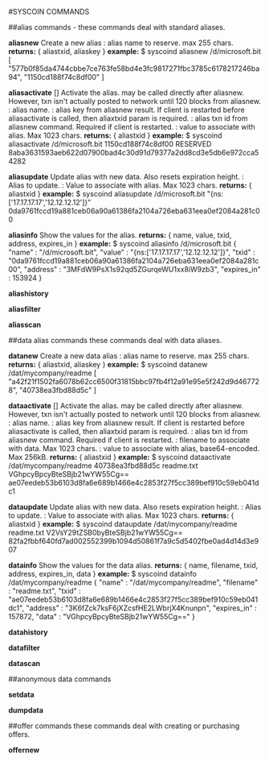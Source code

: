 #SYSCOIN COMMANDS


##alias commands - these commands deal with standard aliases.

**aliasnew** <alias>
Create a new alias
<alias>: alias name to reserve. max 255 chars.
**returns:** 
{ 
	aliastxid, 
	aliaskey
}
**example:** 
$ syscoind aliasnew /d/microsoft.bit
[
    "577b0f85da4744cbbe7ce763fe58bd4e3fc9817271fbc3785c6178217246ba94",
    "1150cd188f74c8df00"
]
 

**aliasactivate** <alias> <aliaskey> [<aliastxid>] <aliasval>
Activate the alias. may be called directly after aliasnew.  However, txn isn't actually posted to network until 120 blocks from aliasnew.
<alias>: alias name.
<aliaskey>: alias key from aliasnew result.  If client is restarted before aliasactivate is called, then aliaxtxid param is required.
<aliastxid>: alias txn id from aliasnew command.  Required if client is restarted.
<aliasval>: value to associate with alias.  Max 1023 chars.
**returns:** 
{ 
	aliastxid 
}
**example:**
$ syscoind aliasactivate /d/microsoft.bit 1150cd188f74c8df00 RESERVED
8aba3631593aeb622d07900bad4c30d91d79377a2dd8cd3e5db6e972cca54282


**aliasupdate** <alias> <value>
Update alias with new data.  Also resets expiration height.
<alias>: Alias to update. 
<value>: Value to associate with alias.  Max 1023 chars.
**returns:** 
{ 
	aliastxid 
}
**example:**
$ syscoind aliasupdate /d/microsoft.bit "{ns:['17.17.17.17','12.12.12.12']}"
0da9761fccd19a881ceb06a90a61386fa2104a726eba631eea0ef2084a281c00


**aliasinfo** <alias>
Show the values for the alias.
**returns:**
{
    name,
    value,
    txid,
    address,
    expires_in
}
**example:**
$ syscoind aliasinfo /d/microsoft.bit
{
    "name" : "/d/microsoft.bit",
    "value" : "{ns:['17.17.17.17','12.12.12.12']}",
    "txid" : "0da9761fccd19a881ceb06a90a61386fa2104a726eba631eea0ef2084a281c00",
    "address" : "3MFdW9PsX1s92qd5ZGurqeWU1xx8iW9zb3",
    "expires_in" : 153924
}



**aliashistory**

**aliasfilter**

**aliasscan**


##data alias commands
these commands deal with data aliases.

**datanew** <alias>
Create a new data alias
<alias>: alias name to reserve. max 255 chars.
**returns:** 
{ 
	aliastxid, 
	aliaskey
}
**example:**
$ syscoind datanew /dat/mycompany/readme
[
    "a42f21f1502fa6078b62cc6500f31815bbc97fb4f12a91e95e5f242d9d467728",
    "40738ea3fbd88d5c"
]


**dataactivate** <alias> <aliaskey> [<aliastxid>] <filename> <data>
Activate the alias. may be called directly after aliasnew.  However, txn isn't actually posted to network until 120 blocks from aliasnew.
<alias>: alias name.
<aliaskey>: alias key from aliasnew result.  If client is restarted before aliasactivate is called, then aliaxtxid param is required.
<aliastxid>: alias txn id from aliasnew command.  Required if client is restarted.
<filename>: filename to associate with data. Max 1023 chars.
<data>: value to associate with alias, base64-encoded.  Max 256kB.
**returns:**
{ 
	aliastxid 
}
**example:** 
$ syscoind dataactivate /dat/mycompany/readme 40738ea3fbd88d5c readme.txt VGhpcyBpcyBteSBjb21wYW55Cg==
ae07eedeb53b6103d8fa6e689b1466e4c2853f27f5cc389bef910c59eb041dc1


**dataupdate** <alias> <filename> <data>
Update alias with new data.  Also resets expiration height.
<alias>: Alias to update. 
<value>: Value to associate with alias.  Max 1023 chars.
**returns:** 
{ 
	aliastxid 
}
**example:** 
$ syscoind dataupdate /dat/mycompany/readme readme.txt V2VsY29tZSB0byBteSBjb21wYW55Cg==
82fa2fbbf640fd7ad002552399b1094d50861f7a9c5d5402fbe0ad4d14d3e907


**datainfo** <alias>
Show the values for the data alias.
**returns:**
{
    name,
    filename,
    txid,
    address,
    expires_in,
    data
}
**example:** 
$ syscoind datainfo /dat/mycompany/readme
{
    "name" : "/dat/mycompany/readme",
    "filename" : "readme.txt",
    "txid" : "ae07eedeb53b6103d8fa6e689b1466e4c2853f27f5cc389bef910c59eb041dc1",
    "address" : "3K6fZck7ksF6jXZcsfHE2LWbrjX4Knunpn",
    "expires_in" : 157872,
    "data" : "VGhpcyBpcyBteSBjb21wYW55Cg=="
}

**datahistory**

**datafilter**

**datascan**


##anonymous data commands

**setdata**

**dumpdata**


##offer commands
these commands deal with creating or purchasing offers.

**offernew** <category> <title> <quantity> <price> [<description>]
Create a new offer
<category>: offer category. max 255 chars.
<title>: offer title. max 255 chars.
<quantity>: item quantity available.
<price>: Price for item, in Syscoin.
<description>: offer description. max 16k chars.
**returns:** 
[
    offertxid, 
    offerkey
]
**example:**
$ syscoind offernew "General/Widgets" "Model T Widget Manifolds" 25 249 "One brand new model T widget manifold, still in original packaging."
[
    "7c6f5d153f2b8f7b1e38772c45370ab647335eea30ece99740ebeb3e43c18652",
    "8d0dabf5e7f2a4a300"
]

**offeractivate** <offerkey> [<offertxid>]
Activate the offer. may be called directly after offernew. Once active, an offer may be accepted (purchased) by calling offeraccept. Posted to network immediately after offernew.
<offerkey>: offer key.
<offertxid>: offer txn id from offernew command.  Required if client is restarted.
**returns:** 
    aliastxid 
**example:** 
$ syscoind offeractivate 8d0dabf5e7f2a4a300
913c83bb63998421f9425c21e2b15bf09a96ea8dcbc03722efc3d2f6ffb0e867

**offerupdate** <offerkey> <category> <title> <quantity> <price> [<description>]
Update an offer
<offerkey>: offer key.
<category>: offer category. max 255 chars.
<title>: offer title. max 255 chars.
<quantity>: item quantity available. NOTE performs a relative qty adjustment e.g. -5 subtracts 5 from qty
<price>: Price for item, in Satoshis.
<description>: offer description. max 16k chars.
**returns:** 
    offertxid
**example:**
$ syscoind offerupdate 8d0dabf5e7f2a4a300 "General/Widgets" "Model T Widget Manifolds" 10 249 "One brand new model T widget manifold, still in original packaging."
95d6385779e43a705c27cfc1347fa70e3583b06e357836cdf36059e7594da946


**offeraccept** <offerkey> [<quantity>]
Accept an offer
<offerkey>: offer key.
[<quantity>]: quantity to accept. optional, default 1.
**returns:** 
{ 
    accepttxid,
    acceptkey
}
**example:**
$ syscoind offeraccept 8d0dabf5e7f2a4a300 5
[
    "e229b2ef75807a4d5ceaa46b92677647de6363e45a5374670e500522bf1f2e71",
    "24579dbfc4b4c3eb00"
]

**offerpay** <acceptkey> [<accepttxid>] <acceptmessage>
Pay for an offer. Automatically sends seller payment in Syscoin, and also pays all syscoin service fees & marks the accept as 'paid'.
<acceptkey>: accept key.
<accepttxid>: accept txn id from offeraccept command.  Required if client is restarted.
<acceptmessage>: message to seller, accept-specific. A buyer shipping address goes here in many use-cases.
**returns:** 
{ 
    paytxid,
    offertxid
}
**example:**
$ syscoind offerpay 24579dbfc4b4c3eb00 "Please ship to: John Smith, 123 Main Street, Anytown CA 91111"
[
    "387f8e5ea2d21a4c6b679cf33d6dfd2366b0f43222811b21cc1441ed9e680ff7",
    "3d99e7650dfb60b377717ac4328f13bda92610a8e7076d3e065e231281f13d76"
]


**offerinfo**
Show the values for the offer.
**returns:**
{
    id,
    title,
    description,
    price,
    quantity,
    fees_paid,
    txn,
    height,
    accepts : []
}
**example:** 
$ syscoind offerinfo 8d0dabf5e7f2a4a300
{
    "id" : "8d0dabf5e7f2a4a300",
    "txid" : "3d99e7650dfb60b377717ac4328f13bda92610a8e7076d3e065e231281f13d76",
    "address" : "3F1282vJVPhVz5dxDJ5r3SPNy61kWDy7SF",
    "expires_in" : 111947,
    "payment_address" : "SbxUr7CVa4UYfxn1pkT1SNqQEAM3bzrYvX",
    "category" : "General/Widgets",
    "title" : "Model T Widget Manifolds",
    "quantity" : 30,
    "price" : 249.00000000,
    "fee" : 24.45000000,
    "description" : "One brand new model T widget manifold, still in original packaging.",
    "accepts" : [
        {
            "id" : "24579dbfc4b4c3eb00",
            "txid" : "3d99e7650dfb60b377717ac4328f13bda92610a8e7076d3e065e231281f13d76",
            "height" : "444",
            "time" : "1396853158",
            "quantity" : 5,
            "price" : 249.00000000,
            "paid" : "true",
            "fee" : 10.22500000,
            "paytxid" : "31215b19260474d41c0627778e2ccf5a3974551ca396e2a9bb9dea5209251061",
            "message" : "Please ship to: John Smith, 123 Main Street, Anytown CA 91111"
        }
    ]
}


**offerhistory**

**offerfilter**

**offerscan**


##certificate commands
these commands deal with issuing and transferring certificates.

**certissuernew** <title> <data>
<title>: certificate title. max 255 chars.
<data>: certificate data, max 64 kB
**returns**
[
    txid,
    certissuerkey
]
**example:**
$ syscoind certissuernew "Nerd Academy - We Teach you the Art of Nerd" "This certificate issuer is used to generate certificate of accreditations for our students. These are lifetime certificate and not honored if transferred or stolen."
[
    "76ac8fc00b06c722918e6702837077bb27cf56a384f12935f5b3d40c7b3efc62",
    "d9d333abf5d9714f"
]


**certissueractivate** <certissuerkey>
<certissuerkey> certificate issuer key generated from certissuernew command.
**returns**
    txid 
**example:**
syscoind certissueractivate d9d333abf5d9714f
2088c50c7de00c30ed6e6ffa0661b18ad148cf8b8dcc5927ae844e58e2b78678


**certissuerupdate** <certissuerkey> <title> <data>
<certissuerkey> certificate key
<title>: certificate title. max 255 chars.
<data>: certificate data, max 64 kB
**returns**
    txid
**example:**


**certnew** <certissuerkey> <destaddress> <title> <data>
<certissuerkey> certificate key
<destaddress> destination Syscoin address
<title>: certificate title. max 255 chars.
<data>: certificate data, max 64 kB
**returns**
[
    txid,
    certkey
]
**example:**
$ syscoind certnew d9d333abf5d9714f Scq4eMRi8aRZxJXWas5MW8uxYCtZZgkcT1 "Certificate of Nerd Master" "Owner has achieved Nerd Mastery."
[
    "6b79eaf9c171fb92a5873f86e0b1069dbd79359b0f0cce14c201fc8fd2863587",
    "d532408da773032a"
]

**certtransfer** <certkey> <destaddress>
<certkey>
<destaddress>
**returns**
**returns:**


**certissuerinfo** <certissuerkey>
**example:**
$ syscoind certissuerinfo d9d333abf5d9714f
{
    "id" : "d9d333abf5d9714f",
    "txid" : "6b79eaf9c171fb92a5873f86e0b1069dbd79359b0f0cce14c201fc8fd2863587",
    "address" : "33h59NnTq48hgrFUXYBrpL6pGhgmE8Fdjk",
    "expires_in" : 123029,
    "title" : "Nerd Academy - We Teach you the Art of Nerd",
    "data" : "This certificate issuer is used to generate certificate of accreditations for our students. These are lifetime certificate and not honored if transferred or stolen.",
    "certificates" : [
        {
            "id" : "d532408da773032a",
            "txid" : "6b79eaf9c171fb92a5873f86e0b1069dbd79359b0f0cce14c201fc8fd2863587",
            "height" : "483",
            "time" : "1396857128",
            "fee" : 0.00000000,
            "title" : "Certificate of Nerd Master",
            "data" : "Owner has achieved Nerd Mastery."
        }
    ]
}


**certinfo** <certkey>
**example:**
$ syscoind certinfo d532408da773032a
{
    "id" : "d532408da773032a",
    "txid" : "6b79eaf9c171fb92a5873f86e0b1069dbd79359b0f0cce14c201fc8fd2863587",
    "height" : "483",
    "time" : "1396857128",
    "fee" : 0.00000000,
    "title" : "Certificate of Nerd Master",
    "data" : "Owner has achieved Nerd Mastery.",
    "issuer" : {
        "id" : "d9d333abf5d9714f",
        "txid" : "6b79eaf9c171fb92a5873f86e0b1069dbd79359b0f0cce14c201fc8fd2863587",
        "address" : "33h59NnTq48hgrFUXYBrpL6pGhgmE8Fdjk",
        "expires_in" : 123029,
        "title" : "Nerd Academy - We Teach you the Art of Nerd",
        "data" : "This certificate issuer is used to generate certificate of accreditations for our students. These are lifetime certificate and not honored if transferred or stolen."
    }
}


**certissuerhistory**

**certissuerfilter**

**certissuerscan**
